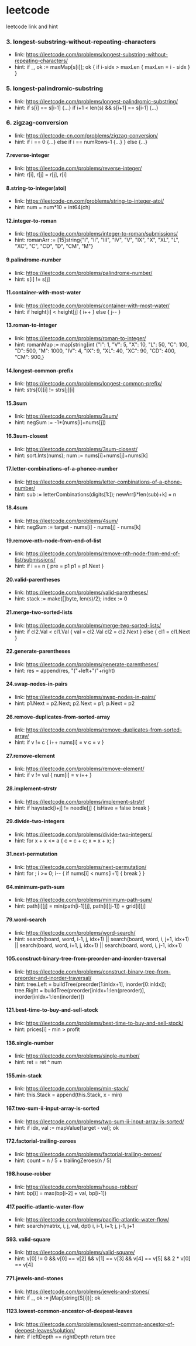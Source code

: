 # leetcode
leetcode link and hint

### 3. longest-substring-without-repeating-characters
- link: https://leetcode.com/problems/longest-substring-without-repeating-characters/
- hint: if _, ok := maxMap[s[i]]; ok { if i-sidx > maxLen { maxLen = i - sidx } }

### 5. longest-palindromic-substring
- link: https://leetcode.com/problems/longest-palindromic-substring/
- hint: if s[i] == s[i-1] {...}  if i+1 < len(s) && s[i+1] == s[i-1] {...}

### 6. zigzag-conversion
- link: https://leetcode-cn.com/problems/zigzag-conversion/
- hint: if i == 0 {...} else if i == numRows-1 {...}  } else {...}

#### 7.reverse-integer
- link: https://leetcode.com/problems/reverse-integer/
- hint: r[i], r[j] = r[j], r[i]

#### 8.string-to-integer(atoi)
- link: https://leetcode-cn.com/problems/string-to-integer-atoi/
- hint: num = num*10 + int64(ch)

#### 12.integer-to-roman
- link: https://leetcode.com/problems/integer-to-roman/submissions/
- hint: romanArr := [15]string{"I", "II", "III", "IV", "V", "IX", "X", "XL", "L", "XC", "C", "CD", "D", "CM", "M"}

#### 9.palindrome-number
- link: https://leetcode.com/problems/palindrome-number/
- hint: s[i] != s[j]

#### 11.container-with-most-water
- link: https://leetcode.com/problems/container-with-most-water/
- hint: if height[i] < height[j] { i++ } else { j-- }

#### 13.roman-to-integer
- link: https://leetcode.com/problems/roman-to-integer/
- hint: romanMap := map[string]int {"I": 1, "V": 5, "X": 10, "L": 50, "C": 100, "D": 500, "M": 1000, "IV": 4, "IX": 9, "XL": 40, "XC": 90, "CD": 400,
   "CM": 900,}

#### 14.longest-common-prefix
- link: https://leetcode.com/problems/longest-common-prefix/
- hint: strs[0][i] != strs[j][i]

#### 15.3sum
- link: https://leetcode.com/problems/3sum/
- hint: negSum := -1*(nums[i]+nums[j])

#### 16.3sum-closest
- link: https://leetcode.com/problems/3sum-closest/
- hint: sort.Ints(nums); num := nums[i]+nums[j]+nums[k]

#### 17.letter-combinations-of-a-phonee-number
- link: https://leetcode.com/problems/letter-combinations-of-a-phone-number/
- hint: sub := letterCombinations(digits[1:]); newArr[i*len(sub)+k] = n

#### 18.4sum
- link: https://leetcode.com/problems/4sum/
- hint: negSum := target - nums[i] - nums[j] - nums[k]

#### 19.remove-nth-node-from-end-of-list
- link: https://leetcode.com/problems/remove-nth-node-from-end-of-list/submissions/
- hint: if i == n { pre = p1  p1 = p1.Next }

#### 20.valid-parentheses
- link: https://leetcode.com/problems/valid-parentheses/
- hint: stack := make([]byte, len(s)/2);   index := 0

#### 21.merge-two-sorted-lists
- link: https://leetcode.com/problems/merge-two-sorted-lists/
- hint: if cl2.Val < cl1.Val { val = cl2.Val  cl2 = cl2.Next } else { cl1 = cl1.Next }

#### 22.generate-parentheses
- link: https://leetcode.com/problems/generate-parentheses/
- hint: res = append(res, "("+left+")"+right)

#### 24.swap-nodes-in-pairs
- link: https://leetcode.com/problems/swap-nodes-in-pairs/
- hint: p1.Next = p2.Next; p2.Next = p1; p.Next = p2

#### 26.remove-duplicates-from-sorted-array
- link: https://leetcode.com/problems/remove-duplicates-from-sorted-array/
- hint: if v != c { i++  nums[i] = v   c = v }

#### 27.remove-element
- link: https://leetcode.com/problems/remove-element/
- hint: if v != val { num[i] = v  i++ }

#### 28.implement-strstr
- link: https://leetcode.com/problems/implement-strstr/
- hint: if haystack[i+j] != needle[j] { isHave = false  break }

#### 29.divide-two-integers
- link: https://leetcode.com/problems/divide-two-integers/
- hint: for x + x <= a { c = c + c; x = x + x; }

#### 31.next-permutation
- link: https://leetcode.com/problems/next-permutation/
- hint: for ; i >= 0; i-- { if nums[i] < nums[i+1] { break } }

#### 64.minimum-path-sum
- link: https://leetcode.com/problems/minimum-path-sum/
- hint: path[i][j] = min(path[i-1][j], path[i][j-1]) + grid[i][j]

#### 79.word-search
- link: https://leetcode.com/problems/word-search/
- hint: search(board, word, i-1, j, idx+1) || search(board, word, i, j+1, idx+1) || search(board, word, i+1, j, idx+1) || search(board, word, i, j-1, idx+1)

#### 105.construct-binary-tree-from-preorder-and-inorder-traversal
- link: https://leetcode.com/problems/construct-binary-tree-from-preorder-and-inorder-traversal/
- hint: tree.Left = buildTree(preorder[1:inIdx+1], inorder[0:inIdx]); tree.Right = buildTree(preorder[inIdx+1:len(preorder)], inorder[inIdx+1:len(inorder)])

#### 121.best-time-to-buy-and-sell-stock
- link: https://leetcode.com/problems/best-time-to-buy-and-sell-stock/
- hint: prices[i] - min > profit

#### 136.single-number
- link: https://leetcode.com/problems/single-number/
- hint: ret = ret ^ num

#### 155.min-stack
- link: https://leetcode.com/problems/min-stack/
- hint: this.Stack = append(this.Stack, x - min)

#### 167.two-sum-ii-input-array-is-sorted
- link: https://leetcode.com/problems/two-sum-ii-input-array-is-sorted/
- hint: if idx, val := mapValue[target - val]; ok

#### 172.factorial-trailing-zeroes
- link: https://leetcode.com/problems/factorial-trailing-zeroes/
- hint: count = n / 5 + trailingZeroes(n / 5)

#### 198.house-robber
- link: https://leetcode.com/problems/house-robber/
- hint: bp[i] = max(bp[i-2] + val, bp[i-1])

#### 417.pacific-atlantic-water-flow
- link: https://leetcode.com/problems/pacific-atlantic-water-flow/
- hint: search(matrix, i, j, val, dpt)   i, i-1, i+1; j, j-1, j+1

#### 593. valid-square
- link: https://leetcode.com/problems/valid-square/
- hint: v[0] != 0 && v[0] == v[2] && v[1] == v[3] && v[4] == v[5] && 2 * v[0] == v[4]

#### 771.jewels-and-stones
- link: https://leetcode.com/problems/jewels-and-stones/
- hint: if _, ok := jMap[string(S[i])]; ok

#### 1123.lowest-common-ancestor-of-deepest-leaves
- link: https://leetcode.com/problems/lowest-common-ancestor-of-deepest-leaves/solution/
- hint: if leftDepth == rightDepth return tree